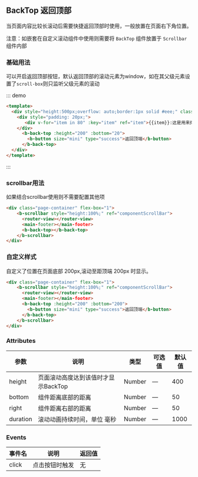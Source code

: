 ## BackTop 返回顶部

<template>
    <div class="global-anchor">
      <b-anchor :scroll-offset="100">
        <b-anchor-link href="#scrollbar-yong-fa" title="scrollbar用法"></b-anchor-link>
        <b-anchor-link href="#zi-ding-yi-yang-shi" title="自定义样式"></b-anchor-link>
        <b-anchor-link href="#attributes" title="Attributes"></b-anchor-link>
        <b-anchor-link href="#events" title="Events"></b-anchor-link>
      </b-anchor>
    </div>
</template>

当页面内容比较长滚动后需要快捷返回顶部时使用，一般放置在页面右下角位置。

注意：如嵌套在自定义滚动组件中使用则需要将 `BackTop` 组件放置于 `Scrollbar` 组件内部


### 基础用法

可以开启返回顶部按钮，默认返回顶部的滚动元素为window，如在其父级元素设置了`scroll-box`则只监听父级元素的滚动

::: demo
```html
<template>
  <div style="height:500px;overflow: auto;border:1px solid #eee;" class="scroll-box">
    <div style="padding: 20px;">
       <div v-for="item in 80" :key="item" ref="item">{{item}}:这是用来撑开内容的行...</div>
    </div>
      <b-back-top :height="200" :bottom="20">
        <b-button size="mini" type="success">返回顶端</b-button>
      </b-back-top>
  </div>
</template>
```
:::

### scrollbar用法

如果结合scrollbar使用则不需要配置其他项

```html
<div class="page-container" flex-box="1">
    <b-scrollbar style="height:100%;" ref="componentScrollBar">
      <router-view></router-view>
      <main-footer></main-footer>
      <b-back-top></b-back-top>
    </b-scrollbar>
</div>
```

### 自定义样式

自定义了位置在页面底部 200px,滚动至距顶端 200px 时显示。

```html
<div class="page-container" flex-box="1">
    <b-scrollbar style="height:100%;" ref="componentScrollBar">
      <router-view></router-view>
      <main-footer></main-footer>
      <b-back-top :height="200" :bottom="200">
        <b-button size="mini" type="success">返回顶端</b-button>
      </b-back-top>
    </b-scrollbar>
</div>
```

### Attributes
    
| 参数      | 说明    | 类型      | 可选值       | 默认值   |
|---------- |-------- |---------- |-------------  |-------- |
| height    | 页面滚动高度达到该值时才显示BackTop | Number    | — | 400   |
| bottom    | 组件距离底部的距离  | Number    | — | 50   |
| right    | 组件距离右部的距离  | Number    | — | 50   |
| duration    | 滚动动画持续时间，单位 毫秒  | Number    | — | 1000   |

### Events
    
| 事件名      | 说明    | 返回值      |
|---------- |-------- |---------- |
| click    | 点击按钮时触发 | 无    |

